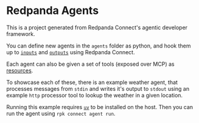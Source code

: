 # Redpanda Agents

This is a project generated from Redpanda Connect's agentic developer framework.

You can define new agents in the `agents` folder as python, and hook them up to
[`inputs`][inputs] and [`outputs`][outputs] using Redpanda Connect.

Each agent can also be given a set of tools (exposed over MCP) as [resources][resources].

To showcase each of these, there is an example weather agent, that processes messages
from `stdin` and writes it's output to `stdout` using an example `http` processor tool
to lookup the weather in a given location.

Running this example requires [`uv`](https://docs.astral.sh/uv/) to be installed on the
host. Then you can run the agent using `rpk connect agent run`.

[inputs]: https://docs.redpanda.com/redpanda-connect/components/inputs/about/
[outputs]: https://docs.redpanda.com/redpanda-connect/components/outputs/about/
[resources]: https://docs.redpanda.com/redpanda-connect/configuration/resources/

